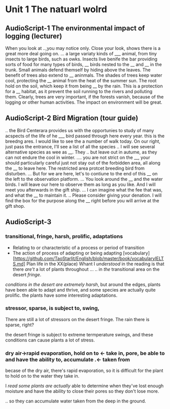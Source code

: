 # Unit 1 The natuarl wolrd



## AudioScript-1 The environmental impact of logging (lecturer)
When you look at ..,you may notice only.  Close your look, shows there is a great more deal going on. ... a large variaty kinds of ___ animal, from tiny insects to large birds, such as owks. Insects live benife the bar providing sorts of food for many types of birds, __ birds nested to the __ and __ in the trunk. Small animals defend themself by hiding above the leaves. The benefit of trees also extend to __ aninmals. The shades of trees keep water cool, protecting the __ animal from the heat of the summer sun. The root hold on the soil, which keep it from being __ by the rain. This is a protection for a __ habitat, as it prevent the soil running to the rivers and polluting them. Clearly, trees are very important, if the forests vanish, because of the logging or other human activities. The impact on environment will be great.

## AudioScript-2 Bird Migration (tour guide)
.. the Bird Centerara provides us with the opportunies to study of many acspects of the life of he ___ bird passed through here every year. this is the breedng ares. I would like to see the a number of walk today. On our right, just pass the entrance, I'll see a list of all the species .. I will see several alternative species as wee as __. They .. but leave out in autume, as they can not endure the cool in winter. .... you are not strict on the __, your should particularly careful just not stay out of the forbidden area, all along the __ to leave here. The restricted area protcet breeding bird from disturben. ... But for we are here, let's to contiune to the end of this __ on the left to the observation platform. ... You look around the __ and the water birds. I will leave our here to observe them as long as you like. And I will meet you afterwards in the gift ship. ... I can imagine what the fee that was, and what the __ to maintain it. .. Please consider giving your denation. I will find the box for the purpose along the __ right before you will arrive at the gift shop.


## AudioScript-3
### transitional, fringe, harsh, prolific, adaptations
- Relating to or characteristic of a process or period of transition
- The action of process of adapting or being adapting  [vocabulary][https://github.com/TaoStarlit/English/blob/master/book/vocabularyIELTS.md]
Plan life in the XX(place)
Whant I *understood* in the reading is that there *are't* a lot of plants throughout ...
.. in *the* transitional area on the desert *fringe*.

*conditions in the desert are extremely harsh*, but around the edges, plants have been able to adapt and thrive, and some species are actually quite prolific.
the plants have some interesting adaptations.

### stressor, sparse, is subject to, swing,
There are still a lot of stressors on the desert fringe. The rain there is sparse, right?

the desert fringe is subject to extreme termperature swings, and these conditions can cause plants a lot of stress.

### dry air->rapid evaporation,  hold on to <- take in, pore, be able to and have the ability to, accumulate .<- taken from
becase of the dry air, there's rapid evaporation, so it is difficult for the plant to hold on to the water they take in.

I *read some plants are actually* able to  determine when they've lost enough moisture and have the ability to close their pores so they don't lose more.

.. so they can accumulate water taken from the deep in the ground.
